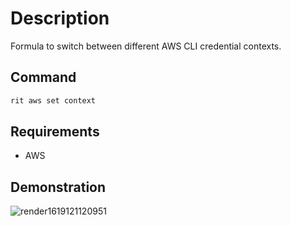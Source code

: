 # Description

Formula to switch between different AWS CLI credential contexts.
## Command

```bash
rit aws set context
```

## Requirements

- AWS

## Demonstration

![render1619121120951](https://user-images.githubusercontent.com/67597621/115777670-f7511580-a38b-11eb-966a-4449fe48fb2d.gif)
